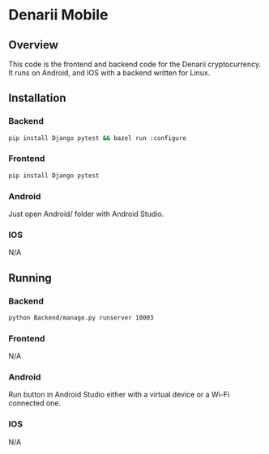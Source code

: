 # Denarii Mobile

## Overview 

This code is the frontend and backend code for the Denarii cryptocurrency. It runs on Android, and IOS with a backend written for Linux.

## Installation 

### Backend 

```bash
pip install Django pytest && bazel run :configure
```

### Frontend

```bash
pip install Django pytest
```

### Android

Just open Android/ folder with Android Studio.

### IOS

N/A

## Running 

### Backend
```bash
python Backend/manage.py runserver 10003
```

### Frontend
N/A

### Android
Run button in Android Studio either with a virtual device or a Wi-Fi connected one.

### IOS
N/A
